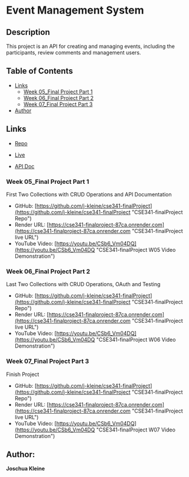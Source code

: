 # Event Management System

## Description
This project is an API for creating and managing events, including the participants, review comments and management users.

## Table of Contents

- [Links](#links)
  - [Week 05_Final Project Part 1](#week-05_Final-Project-Part-1)
  - [Week 06_Final Project Part 2](#week-06_Final-Project-Part-2)
  - [Week 07_Final Project Part 3](#week-07_Final-Project-Part-3)
- [Author](#author)

## Links

- [Repo](https://github.com/j-kleine/cse341-finalProject "CSE341-finalProject Repo")

- [Live](https://cse341-finalproject-87ca.onrender.com "Live View")

- [API Doc](https://cse341-finalproject-87ca.onrender.com/api-docs "Interactive Swagger API Documentation")

### Week 05_Final Project Part 1
First Two Collections with CRUD Operations and API Documentation
- GitHub: [https://github.com/j-kleine/cse341-finalProject](https://github.com/j-kleine/cse341-finalProject "CSE341-finalProject Repo")
- Render URL: [https://cse341-finalproject-87ca.onrender.com](https://cse341-finalproject-87ca.onrender.com "CSE341-finalProject live URL")
- YouTube Video: [https://youtu.be/CSb6_Vm04DQ](https://youtu.be/CSb6_Vm04DQ "CSE341-finalProject W05 Video Demonstration")

### Week 06_Final Project Part 2
Last Two Collections with CRUD Operations, OAuth and Testing
- GitHub: [https://github.com/j-kleine/cse341-finalProject](https://github.com/j-kleine/cse341-finalProject "CSE341-finalProject Repo")
- Render URL: [https://cse341-finalproject-87ca.onrender.com](https://cse341-finalproject-87ca.onrender.com "CSE341-finalProject live URL")
- YouTube Video: [https://youtu.be/CSb6_Vm04DQ](https://youtu.be/CSb6_Vm04DQ "CSE341-finalProject W06 Video Demonstration")

### Week 07_Final Project Part 3
Finish Project
- GitHub: [https://github.com/j-kleine/cse341-finalProject](https://github.com/j-kleine/cse341-finalProject "CSE341-finalProject Repo")
- Render URL: [https://cse341-finalproject-87ca.onrender.com](https://cse341-finalproject-87ca.onrender.com "CSE341-finalProject live URL")
- YouTube Video: [https://youtu.be/CSb6_Vm04DQ](https://youtu.be/CSb6_Vm04DQ "CSE341-finalProject W07 Video Demonstration")

## Author:
**Joschua Kleine**